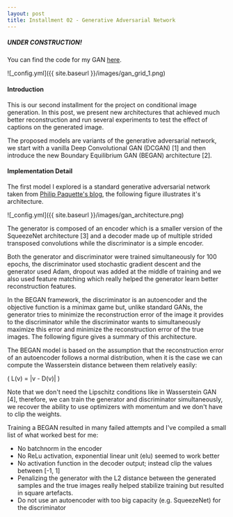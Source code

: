 ```yaml
---
layout: post
title: Installment 02 - Generative Adversarial Network
---
```


##### UNDER CONSTRUCTION!

You can find the code for my GAN [here](https://github.com/charlesashby/conditional-image-generation).

![_config.yml]({{ site.baseurl }}/images/gan_grid_1.png)

#### Introduction

This is our second installment for the project on conditional 
image generation. In this post, we present new architectures that 
achieved much better reconstruction and run several experiments 
to test the effect of captions on the generated image.

The proposed models are variants of the generative adversarial 
network, we start with a vanilla Deep Convolutional GAN (DCGAN) [1]
and then introduce the new Boundary Equilibrium GAN (BEGAN) 
architecture [2].

#### Implementation Detail

The first model I explored is a standard generative adversarial 
network taken from [Philip Paquette's blog](https://github.com/ppaquette/ift-6266-project/),
the following figure illustrates it's architecture.

![_config.yml]({{ site.baseurl }}/images/gan_architecture.png)

The generator is composed of an encoder which is a smaller version
of the SqueezeNet architecture [3] and a decoder made up of multiple
strided transposed convolutions while the discriminator is a simple
encoder.

Both the generator and discriminator were trained simultaneously for 100
epochs, the discriminator used stochastic gradient descent and the generator
used Adam, dropout was added at the middle of training and we also used 
feature matching which really helped the generator learn better
reconstruction features.

In the BEGAN framework, the discriminator is an autoencoder and the objective function
is a minimax game but, unlike standard GANs, the generator tries to minimize the 
reconstruction error of the image it provides to the discriminator while
the discriminator wants to simultaneously maximize this error and minimize the
reconstruction error of the true images. The following figure gives a summary
of this architecture.

The BEGAN model is based on the assumption that the reconstruction error of an 
autoencoder follows a normal distribution, when it is the case we can compute the
Wasserstein distance between them relatively easily:

\( L(v) = |v - D(v)| \)

Note that we don't need the Lipschitz conditions like in Wasserstein GAN [4],
therefore, we can train the generator and discriminator simultaneously,
we recover the ability to use optimizers with momentum and we don't have to 
clip the weights.





Training a BEGAN resulted in many failed attempts and I've compiled a small
list of what worked best for me:

- No batchnorm in the encoder
- No ReLu activation, exponential linear unit (elu) seemed to work better
- No activation function in the decoder output; instead clip the values between [-1, 1]
- Penalizing the generator with the L2 distance between the generated samples and the true
 images really helped stabilize training but resulted in square artefacts.
- Do not use an autoencoder with too big capacity (e.g. SqueezeNet) for the discriminator
